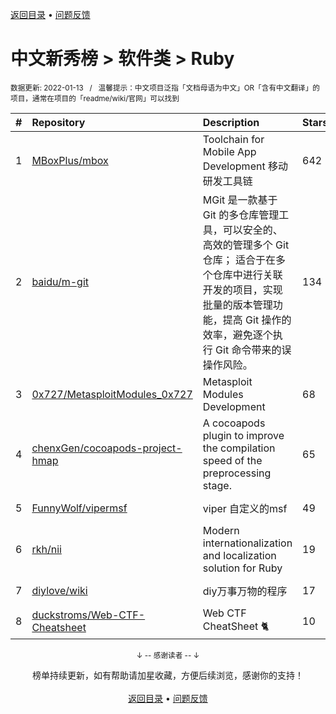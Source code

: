 <a href="https://gitee.com/GrowingGit/GitHub-Chinese-Top-Charts#github中文排行榜">返回目录</a> • <a href="/content/docs/feedback.md">问题反馈</a>

# 中文新秀榜 > 软件类 > Ruby
<sub>数据更新: 2022-01-13&nbsp;&nbsp;&nbsp;/&nbsp;&nbsp;&nbsp;温馨提示：中文项目泛指「文档母语为中文」OR「含有中文翻译」的项目，通常在项目的「readme/wiki/官网」可以找到</sub>

|#|Repository|Description|Stars|Updated|Created|
|:-|:-|:-|:-|:-|:-|
|1|[MBoxPlus/mbox](https://github.com/MBoxPlus/mbox)|Toolchain for Mobile App Development 移动研发工具链|642|2022-01-12|2021-06-22|
|2|[baidu/m-git](https://github.com/baidu/m-git)|MGit 是一款基于 Git 的多仓库管理工具，可以安全的、高效的管理多个 Git 仓库； 适合于在多个仓库中进行关联开发的项目，实现批量的版本管理功能，提高 Git 操作的效率，避免逐个执行 Git 命令带来的误操作风险。|134|2021-08-12|2021-03-23|
|3|[0x727/MetasploitModules_0x727](https://github.com/0x727/MetasploitModules_0x727)|Metasploit Modules Development|68|2021-08-06|2021-08-05|
|4|[chenxGen/cocoapods-project-hmap](https://github.com/chenxGen/cocoapods-project-hmap)|A cocoapods plugin to improve the compilation speed of the preprocessing stage.|65|2021-09-23|2021-05-13|
|5|[FunnyWolf/vipermsf](https://github.com/FunnyWolf/vipermsf)|viper 自定义的msf|49|2021-12-29|2021-01-20|
|6|[rkh/nii](https://github.com/rkh/nii)|Modern internationalization and localization solution for Ruby|19|2021-10-20|2021-03-03|
|7|[diylove/wiki](https://github.com/diylove/wiki)|diy万事万物的程序|17|2021-12-17|2021-08-22|
|8|[duckstroms/Web-CTF-Cheatsheet](https://github.com/duckstroms/Web-CTF-Cheatsheet)|Web CTF CheatSheet 🐈|10|2021-07-24|2021-07-17|

<div align="center">
    <p><sub>↓ -- 感谢读者 -- ↓</sub></p>
    榜单持续更新，如有帮助请加星收藏，方便后续浏览，感谢你的支持！
</div>

<br/>

<div align="center"><a href="https://gitee.com/GrowingGit/GitHub-Chinese-Top-Charts#github中文排行榜">返回目录</a> • <a href="/content/docs/feedback.md">问题反馈</a></div>
